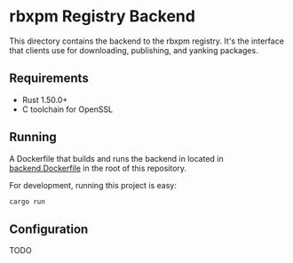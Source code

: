 # rbxpm Registry Backend
This directory contains the backend to the rbxpm registry. It's the interface that clients use for downloading, publishing, and yanking packages.

## Requirements
- Rust 1.50.0+
- C toolchain for OpenSSL

## Running
A Dockerfile that builds and runs the backend in located in [backend.Dockerfile][Dockerfile] in the root of this repository.

For development, running this project is easy:

``` bash
cargo run
```

## Configuration
TODO

[Dockerfile]: ../backend.Dockerfile
